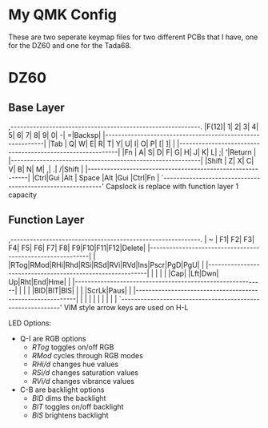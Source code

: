 # My QMK Config

These are two seperate keymap files for two different PCBs that I have, one for the DZ60 and one for the Tada68.

# DZ60

## Base Layer
,-----------------------------------------------------------.
|F(12)| 1|  2|  3|  4|  5|  6|  7|  8|  9|  0|  -|  =|Backsp|
|-----------------------------------------------------------|
|Tab  |  Q|  W|  E|  R|  T|  Y|  U|  I|  O|  P|  [|  ]|    \|
|-----------------------------------------------------------|
|Fn     |  A|  S|  D|  F|  G|  H|  J|  K|  L|  ;|  '|Return |
|-----------------------------------------------------------|
|Shift   |  Z|  X|  C|  V|  B|  N|  M|  ,|  .|  /|Shift     |
|-----------------------------------------------------------|
|Ctrl|Gui |Alt |      Space             |Alt |Gui |Ctrl|Fn  |
`-----------------------------------------------------------'
Capslock is replace with function layer 1 capacity

## Function Layer
,-----------------------------------------------------------.
|  ~ | F1| F2| F3| F4| F5| F6| F7| F8| F9|F10|F11|F12|Delete|
|-----------------------------------------------------------|
|    |RTog|RMod|RHi|Rhd|RSi|RSd|RVi|RVd|Ins|Pscr|PgD|PgU|   |
|-----------------------------------------------------------|
|       |    |    |    |Cap|   |Lft|Dwn| Up|Rht|End|Hme|    |
|-----------------------------------------------------------|
|       |   |   |BlD|BlT|BlS|   |   |   |ScrLk|Paus|        |
|-----------------------------------------------------------|
|    |    |    |                        |    |    |    |    |
`-----------------------------------------------------------'
VIM style arrow keys are used on H-L

LED Options:
* Q-I are RGB options
    - *RTog* toggles on/off RGB
    - *RMod* cycles through RGB modes
    - *RHi/d* changes hue values
    - *RSi/d* changes saturation values
    - *RVi/d* changes vibrance values
* C-B are backlight options
    - *BlD* dims the backlight
    - *BlT* toggles on/off backlight
    - *BlS* brightens backlight

